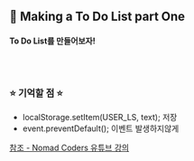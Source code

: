

## 📖 Making a To Do List part One
#### To Do List를 만들어보자!

```html

```

```css

```

```javascript

```


### ⭐ 기억할 점 ⭐
*  localStorage.setItem(USER_LS, text); 저장
*  event.preventDefault(); 이벤트 발생하지않게





[참조 - Nomad Coders 유튜브 강의](https://youtu.be/f0nBj0YMBUI?list=PLLUCyU7SBaR7tOMe-ySJ5Uu1UlEBznxTr)
